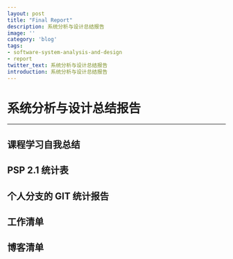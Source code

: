 ```yaml
---
layout: post
title: "Final Report"
description: 系统分析与设计总结报告
image: ''
category: 'blog'
tags:
- software-system-analysis-and-design
- report
twitter_text: 系统分析与设计总结报告
introduction: 系统分析与设计总结报告
---
```


# 系统分析与设计总结报告

------

## 课程学习自我总结


## PSP 2.1 统计表


## 个人分支的 GIT 统计报告


## 工作清单


## 博客清单

